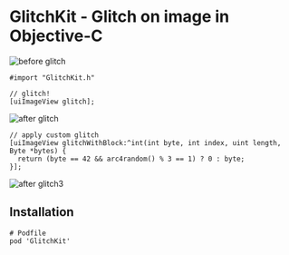 # GlitchKit - Glitch on image in Objective-C

![before glitch](https://dl.dropboxusercontent.com/u/980764/images/glitch_before.png)

```objc
#import "GlitchKit.h"

// glitch!
[uiImageView glitch];
```

![after glitch](https://dl.dropboxusercontent.com/u/980764/images/glitch1.png)

```objc
// apply custom glitch
[uiImageView glitchWithBlock:^int(int byte, int index, uint length, Byte *bytes) {
  return (byte == 42 && arc4random() % 3 == 1) ? 0 : byte;
}];
```

![after glitch3](https://dl.dropboxusercontent.com/u/980764/images/glitch2.png)

## Installation


```
# Podfile
pod 'GlitchKit'
```

